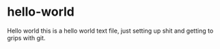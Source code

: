# hello-world
Hello world
this is a hello world text file, just setting up shit and getting to grips with git.
